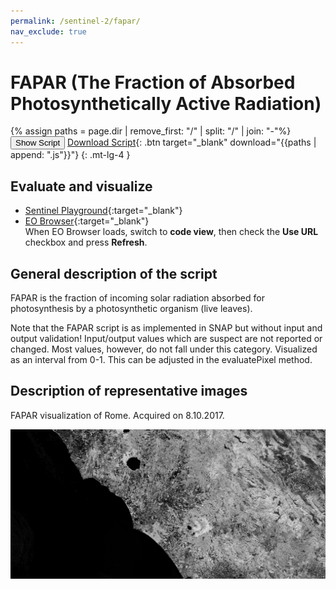 ```yaml
---
permalink: /sentinel-2/fapar/
nav_exclude: true
---
```


# FAPAR (The Fraction of Absorbed Photosynthetically Active Radiation)

{% assign paths = page.dir | remove_first: "/" | split: "/" | join: "-"%}
<button class="btn btn-primary" id="toggle-script" onclick="toggleScript()">Show Script</button>
[Download Script](script.js){: .btn target="_blank" download="{{paths | append: ".js"}}"}
{: .mt-lg-4 }

<div id="script" style="display:none;"> 
{% highlight javascript %}
{% include_relative script.js %}
{% endhighlight %}
</div>

## Evaluate and visualize
 - [Sentinel Playground](https://apps.sentinel-hub.com/sentinel-playground/?source=S2&lat=43.514198796857976&lng=16.601028442382812&zoom=11&evalscripturl=https://raw.githubusercontent.com/sentinel-hub/custom-scripts/master/sentinel-2/fapar/script.js){:target="_blank"}    
 - [EO Browser](https://apps.sentinel-hub.com/eo-browser/#lat=41.9&lng=12.5&zoom=10&datasource=Sentinel-2%20L1C&time=2017-10-08&preset=CUSTOM&layers=B01,B02,B03&evalscripturl=https://raw.githubusercontent.com/sentinel-hub/custom-scripts/master/sentinel-2/fapar/script.js){:target="_blank"}   
 When EO Browser loads, switch to **code view**, then check the **Use URL** checkbox and press **Refresh**.


## General description of the script

FAPAR is the fraction of incoming solar radiation absorbed for photosynthesis by a photosynthetic organism (live leaves).

Note that the FAPAR script is as implemented in SNAP but without input and output validation!
Input/output values which are suspect are not reported or changed. Most values, however, do not fall under this category.
Visualized as an interval from 0-1. This can be adjusted in the evaluatePixel method.

## Description of representative images

FAPAR visualization of Rome. Acquired on 8.10.2017.

![FAPAR of Rome](fig/fig1.png)
